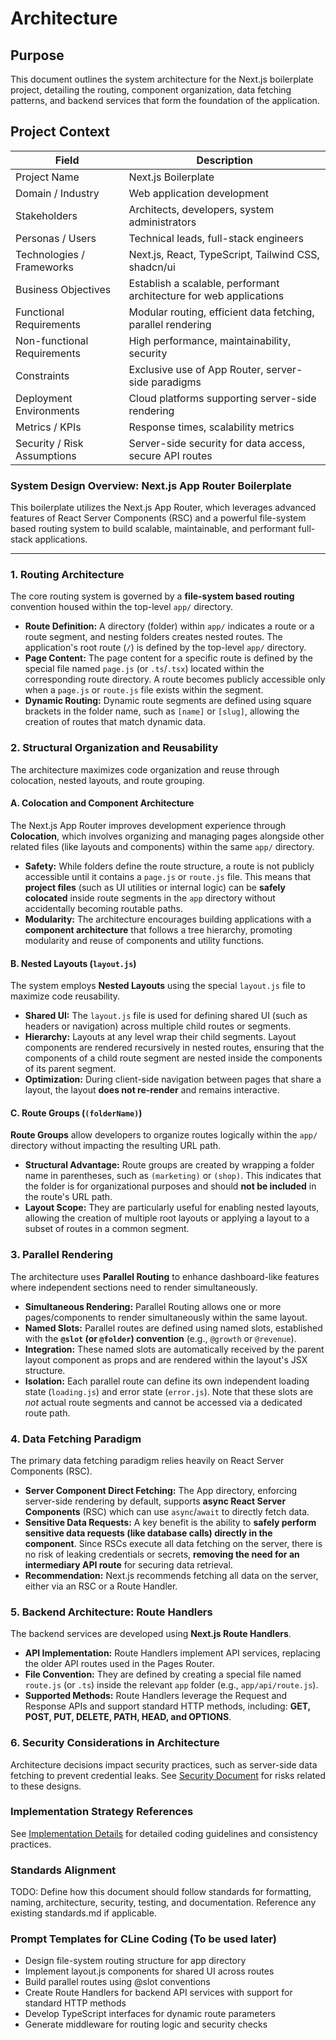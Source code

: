 # Architecture

## Purpose

This document outlines the system architecture for the Next.js boilerplate project, detailing the routing, component organization, data fetching patterns, and backend services that form the foundation of the application.

## Project Context

| Field | Description |
|-------|-------------|
| Project Name | Next.js Boilerplate |
| Domain / Industry | Web application development |
| Stakeholders | Architects, developers, system administrators |
| Personas / Users | Technical leads, full-stack engineers |
| Technologies / Frameworks | Next.js, React, TypeScript, Tailwind CSS, shadcn/ui |
| Business Objectives | Establish a scalable, performant architecture for web applications |
| Functional Requirements | Modular routing, efficient data fetching, parallel rendering |
| Non-functional Requirements | High performance, maintainability, security |
| Constraints | Exclusive use of App Router, server-side paradigms |
| Deployment Environments | Cloud platforms supporting server-side rendering |
| Metrics / KPIs | Response times, scalability metrics |
| Security / Risk Assumptions | Server-side security for data access, secure API routes |

### System Design Overview: Next.js App Router Boilerplate

This boilerplate utilizes the Next.js App Router, which leverages advanced features of React Server Components (RSC) and a powerful file-system based routing system to build scalable, maintainable, and performant full-stack applications.

---

### 1. Routing Architecture

The core routing system is governed by a **file-system based routing** convention housed within the top-level `app/` directory.

*   **Route Definition:** A directory (folder) within `app/` indicates a route or a route segment, and nesting folders creates nested routes. The application's root route (`/`) is defined by the top-level `app/` directory.
*   **Page Content:** The page content for a specific route is defined by the special file named `page.js` (or `.ts`/`.tsx`) located within the corresponding route directory. A route becomes publicly accessible only when a `page.js` or `route.js` file exists within the segment.
*   **Dynamic Routing:** Dynamic route segments are defined using square brackets in the folder name, such as `[name]` or `[slug]`, allowing the creation of routes that match dynamic data.

### 2. Structural Organization and Reusability

The architecture maximizes code organization and reuse through colocation, nested layouts, and route grouping.

#### A. Colocation and Component Architecture
The Next.js App Router improves development experience through **Colocation**, which involves organizing and managing pages alongside other related files (like layouts and components) within the same `app/` directory.

*   **Safety:** While folders define the route structure, a route is not publicly accessible until it contains a `page.js` or `route.js` file. This means that **project files** (such as UI utilities or internal logic) can be **safely colocated** inside route segments in the `app` directory without accidentally becoming routable paths.
*   **Modularity:** The architecture encourages building applications with a **component architecture** that follows a tree hierarchy, promoting modularity and reuse of components and utility functions.

#### B. Nested Layouts (`layout.js`)
The system employs **Nested Layouts** using the special `layout.js` file to maximize code reusability.

*   **Shared UI:** The `layout.js` file is used for defining shared UI (such as headers or navigation) across multiple child routes or segments.
*   **Hierarchy:** Layouts at any level wrap their child segments. Layout components are rendered recursively in nested routes, ensuring that the components of a child route segment are nested inside the components of its parent segment.
*   **Optimization:** During client-side navigation between pages that share a layout, the layout **does not re-render** and remains interactive.

#### C. Route Groups (`(folderName)`)
**Route Groups** allow developers to organize routes logically within the `app/` directory without impacting the resulting URL path.

*   **Structural Advantage:** Route groups are created by wrapping a folder name in parentheses, such as `(marketing)` or `(shop)`. This indicates that the folder is for organizational purposes and should **not be included** in the route's URL path.
*   **Layout Scope:** They are particularly useful for enabling nested layouts, allowing the creation of multiple root layouts or applying a layout to a subset of routes in a common segment.

### 3. Parallel Rendering

The architecture uses **Parallel Routing** to enhance dashboard-like features where independent sections need to render simultaneously.

*   **Simultaneous Rendering:** Parallel Routing allows one or more pages/components to render simultaneously within the same layout.
*   **Named Slots:** Parallel routes are defined using named slots, established with the **`@slot` (or `@folder`) convention** (e.g., `@growth` or `@revenue`).
*   **Integration:** These named slots are automatically received by the parent layout component as props and are rendered within the layout's JSX structure.
*   **Isolation:** Each parallel route can define its own independent loading state (`loading.js`) and error state (`error.js`). Note that these slots are *not* actual route segments and cannot be accessed via a dedicated route path.

### 4. Data Fetching Paradigm

The primary data fetching paradigm relies heavily on React Server Components (RSC).

*   **Server Component Direct Fetching:** The App directory, enforcing server-side rendering by default, supports **async React Server Components** (RSC) which can use `async`/`await` to directly fetch data.
*   **Sensitive Data Requests:** A key benefit is the ability to **safely perform sensitive data requests (like database calls) directly in the component**. Since RSCs execute all data fetching on the server, there is no risk of leaking credentials or secrets, **removing the need for an intermediary API route** for securing data retrieval.
*   **Recommendation:** Next.js recommends fetching all data on the server, either via an RSC or a Route Handler.

### 5. Backend Architecture: Route Handlers

The backend services are developed using **Next.js Route Handlers**.

*   **API Implementation:** Route Handlers implement API services, replacing the older API routes used in the Pages Router.
*   **File Convention:** They are defined by creating a special file named `route.js` (or `.ts`) inside the relevant `app` folder (e.g., `app/api/route.js`).
*   **Supported Methods:** Route Handlers leverage the Request and Response APIs and support standard HTTP methods, including: **GET, POST, PUT, DELETE, PATH, HEAD, and OPTIONS**.

### 6. Security Considerations in Architecture

Architecture decisions impact security practices, such as server-side data fetching to prevent credential leaks. See [Security Document](security.md#data-security) for risks related to these designs.

### Implementation Strategy References

See [Implementation Details](implementation.md#setup-guidelines) for detailed coding guidelines and consistency practices.

### Standards Alignment

TODO: Define how this document should follow standards for formatting, naming, architecture, security, testing, and documentation. Reference any existing standards.md if applicable.

### Prompt Templates for CLine Coding (To be used later)
- Design file-system routing structure for app directory
- Implement layout.js components for shared UI across routes
- Build parallel routes using @slot conventions
- Create Route Handlers for backend API services with support for standard HTTP methods
- Develop TypeScript interfaces for dynamic route parameters
- Generate middleware for routing logic and security checks
